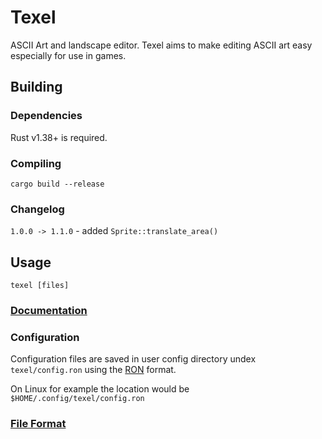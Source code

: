 # Texel

ASCII Art and landscape editor. Texel aims to make editing ASCII art easy especially
for use in games.

## Building

### Dependencies

Rust v1.38+ is required.

### Compiling

`cargo build --release`

### Changelog

`1.0.0 -> 1.1.0` - added `Sprite::translate_area()`

## Usage

`texel [files]`

### [Documentation](docs/overview.md)

### Configuration

Configuration files are saved in user config directory undex `texel/config.ron` using the [RON](https://github.com/ron-rs/ron) format.

On Linux for example the location would be `$HOME/.config/texel/config.ron`

### [File Format](https://github.com/almindor/texel_types)
